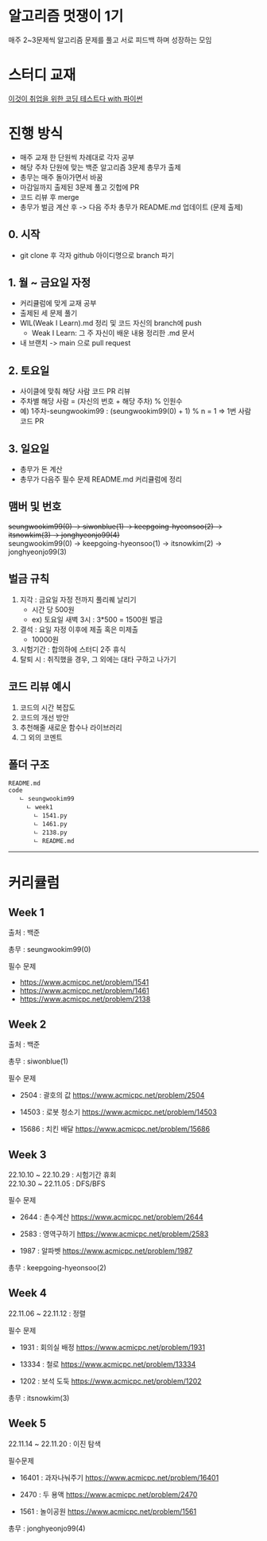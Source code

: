 # 알고리즘 멋쟁이 1기
매주 2~3문제씩 알고리즘 문제를 풀고 서로 피드백 하며 성장하는 모임
# 스터디 교재
[이것이 취업을 위한 코딩 테스트다 with 파이썬](http://www.yes24.com/Product/Goods/91433923)
# 진행 방식
- 매주 교재 한 단원씩 차례대로 각자 공부
- 해당 주차 단원에 맞는 백준 알고리즘 3문제 총무가 출제
- 총무는 매주 돌아가면서 바꿈
- 마감일까지 출제된 3문제 풀고 깃헙에 PR
- 코드 리뷰 후 merge
- 총무가 벌금 계산 후 -> 다음 주차 총무가 README.md 업데이트 (문제 출제)

## 0. 시작
- git clone 후 각자 github 아이디명으로 branch 파기
## 1. 월 ~ 금요일 자정
- 커리큘럼에 맞게 교재 공부
- 출제된 세 문제 풀기
- WIL(Weak I Learn).md 정리 및 코드 자신의 branch에 push
  - Weak I Learn: 그 주 자신이 배운 내용 정리한 .md 문서
- 내 브랜치 -> main 으로 pull request
## 2. 토요일
- 사이클에 맞춰 해당 사람 코드 PR 리뷰
- 주차별 해당 사람 = (자신의 번호 + 해당 주차) % 인원수
- 예) 1주차-seungwookim99 : (seungwookim99(0) + 1) % n = 1 => 1번 사람 코드 PR
## 3. 일요일
- 총무가 돈 계산
- 총무가 다음주 필수 문제 README.md 커리큘럼에 정리


## 맴버 및 번호
~~seungwookim99(0) -> siwonblue(1) -> keepgoing-hyeonsoo(2) -> itsnowkim(3) -> jonghyeonjo99(4)~~  
seungwookim99(0) -> keepgoing-hyeonsoo(1) -> itsnowkim(2) -> jonghyeonjo99(3)


## 벌금 규칙
1. 지각 : 금요일 자정 전까지 풀리퀘 날리기
   - 시간 당 500원 
   - ex) 토요일 새벽 3시 : 3*500 = 1500원 벌금
2. 결석 : 요일 자정 이후에 제출 혹은 미제출 
   - 10000원
3. 시험기간 : 합의하에 스터디 2주 휴식 
4. 탈퇴 시 : 취직했을 경우, 그 외에는 대타 구하고 나가기


## 코드 리뷰 예시
1. 코드의 시간 복잡도
2. 코드의 개선 방안
3. 추천해줄 새로운 함수나 라이브러리
4. 그 외의 코멘트 

## 폴더 구조
```
README.md
code
   ㄴ seungwookim99
     ㄴ week1
       ㄴ 1541.py
       ㄴ 1461.py
       ㄴ 2138.py
       ㄴ README.md
```

---

# 커리큘럼

## **Week 1**

출처 : 백준

총무 : seungwookim99(0)

필수 문제
- https://www.acmicpc.net/problem/1541
- https://www.acmicpc.net/problem/1461
- https://www.acmicpc.net/problem/2138

## **Week 2**

출처 : 백준

총무 : siwonblue(1)

필수 문제
- 2504 : 괄호의 값 https://www.acmicpc.net/problem/2504

- 14503 : 로봇 청소기 https://www.acmicpc.net/problem/14503

- 15686 : 치킨 배달 https://www.acmicpc.net/problem/15686


## **Week 3**

22.10.10 ~ 22.10.29 : 시험기간 휴회 
<br/>
22.10.30 ~ 22.11.05 : DFS/BFS

필수 문제
- 2644 : 촌수계산 https://www.acmicpc.net/problem/2644

- 2583 : 영역구하기 https://www.acmicpc.net/problem/2583

- 1987 : 알파벳 https://www.acmicpc.net/problem/1987

총무 : keepgoing-hyeonsoo(2)

## **Week 4**

22.11.06 ~ 22.11.12 : 정렬

필수 문제
- 1931 : 회의실 배정 https://www.acmicpc.net/problem/1931

- 13334 : 철로 https://www.acmicpc.net/problem/13334

- 1202 : 보석 도둑 https://www.acmicpc.net/problem/1202

총무 : itsnowkim(3)

## **Week 5**

22.11.14 ~ 22.11.20 : 이진 탐색

필수문제
- 16401 : 과자나눠주기 https://www.acmicpc.net/problem/16401

- 2470 : 두 용액 https://www.acmicpc.net/problem/2470

- 1561 : 놀이공원 https://www.acmicpc.net/problem/1561

총무 : jonghyeonjo99(4)
